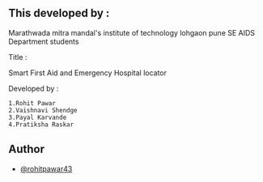## This developed by :
Marathwada mitra mandal's institute of technology lohgaon pune
SE AIDS Department students

Title : 

Smart First Aid and Emergency Hospital locator

Developed by :

    1.Rohit Pawar
    2.Vaishnavi Shendge
    3.Payal Karvande
    4.Pratiksha Raskar


## Author

- [@rohitpawar43](https://github.com/rohitpawar43)

